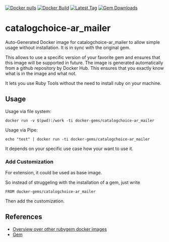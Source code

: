 [![Docker pulls](https://img.shields.io/docker/pulls/rubygem/catalogchoice-ar_mailer.svg)](https://hub.docker.com/r/rubygem/catalogchoice-ar_mailer/)
[![Docker Build](https://img.shields.io/docker/automated/rubygem/catalogchoice-ar_mailer.svg)](https://hub.docker.com/r/rubygem/catalogchoice-ar_mailer/)
[![Latest Tag](https://img.shields.io/github/tag/docker-rubygem/catalogchoice-ar_mailer.svg)](https://hub.docker.com/r/rubygem/catalogchoice-ar_mailer/)
[![Gem Downloads](https://img.shields.io/gem/dt/catalogchoice-ar_mailer.svg)](https://rubygems.org/gems/catalogchoice-ar_mailer/)
# catalogchoice-ar_mailer

Auto-Generated Docker image for catalogchoice-ar_mailer to allow simple usage without installation.
It is in sync with the original gem.

This allows to use a specific version of your favorite gem and ensures that this image will be supported in future.
The image is generated automatically from a github repository by Docker Hub.
This ensures that you exactly know what is in the image and what not.

It lets you use Ruby Tools without the need to install ruby on your machine.

## Usage

Usage via file system:

`docker run -v $(pwd):/work -ti docker-gems/catalogchoice-ar_mailer`

Usage via Pipe:

`echo "test" | docker run -ti docker-gems/catalogchoice-ar_mailer`

It depends on your specific use case how your want to use it.

### Add Customization

For extension, it could be used as base image.

So instead of struggeling with the installation of a gem, just write

`FROM docker-gems/catalogchoice-ar_mailer`

Then add the customization.

## References

 - [Overview over other rubygem docker images](https://github.com/thinkbot/docker-rubygem)
 - [Gem](https://rubygems.org/gems/catalogchoice-ar_mailer/)
